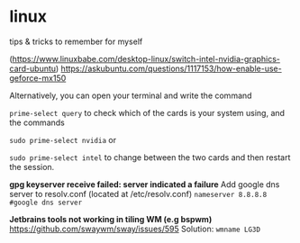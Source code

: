 # linux
tips &amp; tricks to remember for myself

(https://www.linuxbabe.com/desktop-linux/switch-intel-nvidia-graphics-card-ubuntu)
https://askubuntu.com/questions/1117153/how-enable-use-geforce-mx150

Alternatively, you can open your terminal and write the command

`prime-select query`
to check which of the cards is your system using, and the commands

`sudo prime-select nvidia`
or

`sudo prime-select intel`
to change between the two cards and then restart the session.




**gpg keyserver receive failed: server indicated a failure**
Add google dns server to resolv.conf (located at /etc/resolv.conf)
`nameserver 8.8.8.8 #google dns server`



**Jetbrains tools not working in tiling WM (e.g bspwm)**
https://github.com/swaywm/sway/issues/595
Solution:
`wmname LG3D`
